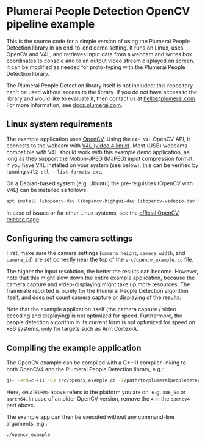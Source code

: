 # Plumerai People Detection OpenCV pipeline example

This is the source code for a simple version of using the Plumerai People Detection library in an end-to-end demo setting. It runs on Linux, uses OpenCV and V4L, and retrieves input data from a webcam and writes box coordinates to console and to an output video stream displayed on screen. It can be modified as needed for proto-typing with the Plumerai People Detection library.

The Plumerai People Detection library itself is not included: this repository can't be used without access to the library. If you do not have access to the library and would like to evaluate it, then contact us at hello@plumerai.com. For more information, see [docs.plumerai.com](https://docs.plumerai.com).

## Linux system requirements

The example application uses [OpenCV](https://opencv.org/). Using the `CAP_V4L` OpenCV API, it connects to the webcam with [V4L (video 4 linux)](https://en.wikipedia.org/wiki/Video4Linux). Most (USB) webcams compatible with V4L should work with this example demo application, as long as they support the Motion-JPEG (MJPEG) input compression format. If you have V4L installed on your system (see below), this can be verified by running `v4l2-ctl --list-formats-ext`.

On a Debian-based system (e.g. Ubuntu) the pre-requisites (OpenCV with V4L) can be installed as follows:
```bash
apt install libopencv-dev libopencv-highgui-dev libopencv-videoio-dev libv4l-dev
```
In case of issues or for other Linux systems, see the [official OpenCV release page](https://opencv.org/releases/).

## Configuring the camera settings

First, make sure the camera settings (`camera_height`, `camera_width`, and `camera_id`) are set correctly near the top of the `src/opencv_example.cc` file.

The higher the input resolution, the better the results can become. However, note that this might slow down the entire example application, because the camera capture and video-displaying might take up more resources. The framerate reported is purely for the Plumerai People Detection algorithm itself, and does not count camera capture or displaying of the results.

Note that the example application itself (the camera capture / video decoding and displaying) is not optimized for speed. Furthermore, the people detection algorithm in its current form is not optimized for speed on x86 systems, only for targets such as Arm Cortex-A.

## Compiling the example application

The OpenCV example can be compiled with a C++11 compiler linking to both OpenCV4 and the Plumerai People Detection library, e.g.:
```bash
g++ -std=c++11 -O3 src/opencv_example.cc -I/path/to/plumeraipeopledetection/include/ /path/to/plumeraipeopledetection/lib/<PLATFORM>/libplumeraipeopledetection.a `pkg-config --cflags --libs opencv4` -ldl -pthread -o opencv_example
```
Here, `<PLATFORM>` above refers to the platform you are on, e.g. `x86_64` or `aarch64`. In case of an older OpenCV version, remove the `4` in the `opencv4` part above.

The example app can then be executed without any command-line arguments, e.g.:
```
./opencv_example
```
